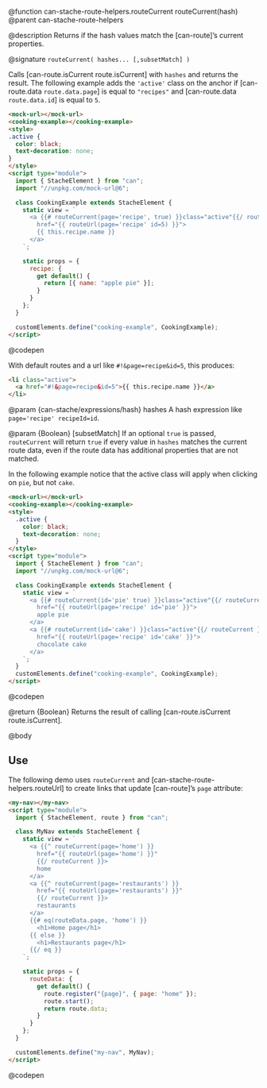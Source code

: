 @function can-stache-route-helpers.routeCurrent routeCurrent(hash)
@parent can-stache-route-helpers

@description Returns if the hash values match the [can-route]’s current properties.

@signature `routeCurrent( hashes... [,subsetMatch] )`

  Calls [can-route.isCurrent route.isCurrent] with `hashes` and returns the result. The following example adds the `'active'` class on the anchor if [can-route.data `route.data.page`] is equal to `"recipes"` and [can-route.data `route.data.id`] is equal to `5`.

  ```html
  <mock-url></mock-url>
  <cooking-example></cooking-example>
  <style>
  .active {
    color: black;
    text-decoration: none;
  }
  </style>
  <script type="module">
    import { StacheElement } from "can";
    import "//unpkg.com/mock-url@6";

    class CookingExample extends StacheElement {
      static view = `
        <a {{# routeCurrent(page='recipe', true) }}class="active"{{/ routeCurrent }}
          href="{{ routeUrl(page='recipe' id=5) }}">
          {{ this.recipe.name }}
        </a>
      `;

      static props = {
        recipe: {
          get default() {
            return [{ name: "apple pie" }];
          }
        }
      };
    }

    customElements.define("cooking-example", CookingExample);
  </script>
  ```
  @codepen

  With default routes and a url like `#!&page=recipe&id=5`, this produces:

  ```html
  <li class="active">
    <a href="#!&page=recipe&id=5">{{ this.recipe.name }}</a>
  </li>
  ```

  @param {can-stache/expressions/hash} hashes A hash expression like `page='recipe' recipeId=id`.

  @param {Boolean} [subsetMatch] If an optional `true` is passed, `routeCurrent` will
  return `true` if every value in `hashes` matches the current route data, even if
  the route data has additional properties that are not matched.

   In the following example notice that the active class will apply when clicking on `pie`, but not `cake`.

   ```html
   <mock-url></mock-url>
   <cooking-example></cooking-example>
   <style>
     .active {
       color: black;
       text-decoration: none;
     }
   </style>
   <script type="module">
     import { StacheElement } from "can";
     import "//unpkg.com/mock-url@6";

     class CookingExample extends StacheElement {
       static view = `
         <a {{# routeCurrent(id='pie' true) }}class="active"{{/ routeCurrent }}
           href="{{ routeUrl(page='recipe' id='pie' }}">
           apple pie
         </a>
         <a {{# routeCurrent(id='cake') }}class="active"{{/ routeCurrent }}
           href="{{ routeUrl(page='recipe' id='cake' }}">
           chocolate cake
         </a>
       `;
     }
     customElements.define("cooking-example", CookingExample);
   </script>
   ```
   @codepen

  @return {Boolean} Returns the result of calling [can-route.isCurrent route.isCurrent].

@body

## Use

The following demo uses `routeCurrent` and [can-stache-route-helpers.routeUrl] to
create links that update [can-route]’s `page` attribute:

```html
<my-nav></my-nav>
<script type="module">
  import { StacheElement, route } from "can";

  class MyNav extends StacheElement {
    static view = `
      <a {{^ routeCurrent(page='home') }}
        href="{{ routeUrl(page='home') }}"
        {{/ routeCurrent }}>
        home
      </a>
      <a {{^ routeCurrent(page='restaurants') }}
        href="{{ routeUrl(page='restaurants') }}"
        {{/ routeCurrent }}>
        restaurants
      </a>
      {{# eq(routeData.page, 'home') }}
        <h1>Home page</h1>
      {{ else }}
        <h1>Restaurants page</h1>
      {{/ eq }}
    `;

    static props = {
      routeData: {
        get default() {
          route.register("{page}", { page: "home" });
          route.start();
          return route.data;
        }
      }
    };
  }

  customElements.define("my-nav", MyNav);
</script>
```
@codepen
